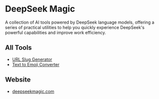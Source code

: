 # DeepSeek Magic

A collection of AI tools powered by DeepSeek language models, offering a series of practical utilities to help you quickly experience DeepSeek's powerful capabilities and improve work efficiency.

## All Tools

- [URL Slug Generator](https://deepseekmagic.com/en/url-slug-generator)
- [Text to Emoji Converter](https://deepseekmagic.com/en/text-to-emoji-converter)

## Website

- [deepseekmagic.com](https://deepseekmagic.com)
